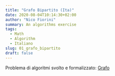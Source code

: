 ```yaml
---
title: "Grafo Bipartito (Ita)"
date: 2020-08-04T10:14:30+02:00
author: "Nico Fiorini"
summary: An algorithms exercise
tags: 
  - Math
  - Algorithm
  - Italiano
slug: 01_grafo_bipartito
draft: false
---
```


Problema di algoritmi svolto e formalizzato:
[Grafo](/pdf/01_bipartite.pdf)
